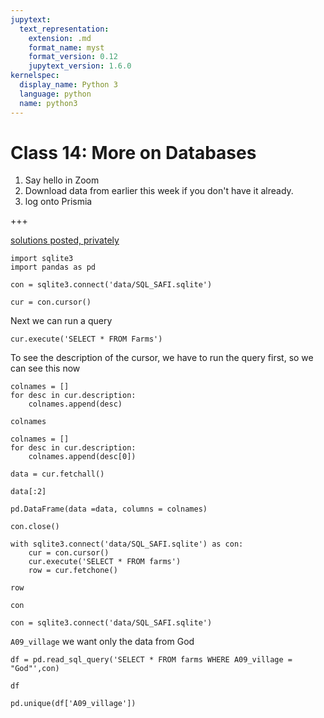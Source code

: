 ```yaml
---
jupytext:
  text_representation:
    extension: .md
    format_name: myst
    format_version: 0.12
    jupytext_version: 1.6.0
kernelspec:
  display_name: Python 3
  language: python
  name: python3
---
```


# Class 14: More on Databases

1. Say hello in Zoom
1. Download data from earlier this week if you don't have it already.
1. log onto Prismia

+++

[solutions posted, privately](https://github.com/rhodyprog4ds/solutions)

```{code-cell} ipython3
import sqlite3
import pandas as pd
```

```{code-cell} ipython3
con = sqlite3.connect('data/SQL_SAFI.sqlite')
```

```{code-cell} ipython3
cur = con.cursor()
```

Next we can run a query

```{code-cell} ipython3
cur.execute('SELECT * FROM Farms')
```

To see the description of the cursor, we have to run the query first, so we can see this now

```{code-cell} ipython3
colnames = []
for desc in cur.description:
    colnames.append(desc)
```

```{code-cell} ipython3
colnames
```

```{code-cell} ipython3
colnames = []
for desc in cur.description:
    colnames.append(desc[0])
```

```{code-cell} ipython3
data = cur.fetchall()
```

```{code-cell} ipython3
data[:2]
```

```{code-cell} ipython3
pd.DataFrame(data =data, columns = colnames)
```

```{code-cell} ipython3
con.close()
```

```{code-cell} ipython3
with sqlite3.connect('data/SQL_SAFI.sqlite') as con:
    cur = con.cursor()
    cur.execute('SELECT * FROM farms')
    row = cur.fetchone()
```

```{code-cell} ipython3
row
```

```{code-cell} ipython3
con
```

```{code-cell} ipython3
con = sqlite3.connect('data/SQL_SAFI.sqlite')
```

`A09_village` we want only the data from God

```{code-cell} ipython3
df = pd.read_sql_query('SELECT * FROM farms WHERE A09_village = "God"',con)
```

```{code-cell} ipython3
df
```

```{code-cell} ipython3
pd.unique(df['A09_village'])
```


```{code-cell} ipython3

```
